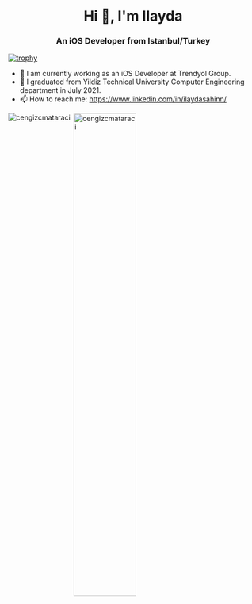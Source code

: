 <h1 align="center">Hi 👋, I'm Ilayda</h1>
<h3 align="center">An iOS Developer from Istanbul/Turkey</h3>

[![trophy](https://github-profile-trophy.vercel.app/?username=ilaydasahinn&theme=onedark)](https://github.com/ryo-ma/github-profile-trophy)

- 🔭 I am currently working as an iOS Developer at Trendyol Group.
- 🌱 I graduated from Yildiz Technical University Computer Engineering department in July 2021.
- 📫 How to reach me: https://www.linkedin.com/in/ilaydasahinn/

<p><img align="left" src="https://github-readme-stats.vercel.app/api/top-langs?username=ilaydasahinn&show_icons=true&theme=radical&locale=en&layout=compact" alt="cengizcmataraci" /></p>

<p>&nbsp;<img align="center" src="https://github-readme-stats.vercel.app/api?username=ilaydasahinn&show_icons=true&theme=dark&locale=en" alt="cengizcmataraci" width="50%" /></p>
<!--
**ilaydasahinn/ilaydasahinn** is a ✨ _special_ ✨ repository because its `README.md` (this file) appears on your GitHub profile.

Here are some ideas to get you started:

- 🔭 I’m currently working on ...
- 🌱 I’m currently learning ...
- 👯 I’m looking to collaborate on ...
- 🤔 I’m looking for help with ...
- 💬 Ask me about ...
- 📫 How to reach me: ...
- 😄 Pronouns: ...
- ⚡ Fun fact: ...
-->
